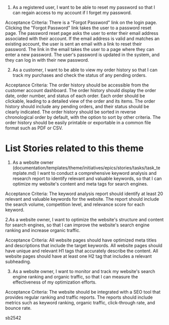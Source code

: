 1. As a registered user, I want to be able to reset my password so that I can regain access to my account if I forget my password.

Acceptance Criteria:
There is a "Forgot Password" link on the login page.
Clicking the "Forgot Password" link takes the user to a password reset page.
The password reset page asks the user to enter their email address associated with their account.
If the email address is valid and matches an existing account, the user is sent an email with a link to reset their password.
The link in the email takes the user to a page where they can enter a new password.
The user's password is updated in the system, and they can log in with their new password.


2. As a customer, I want to be able to view my order history so that I can track my purchases and check the status of any pending orders.

Acceptance Criteria:
The order history should be accessible from the customer account dashboard.
The order history should display the order date, order number, and status of each order.
Each order should be clickable, leading to a detailed view of the order and its items.
The order history should include any pending orders, and their status should be clearly indicated.
The order history should be sorted in reverse chronological order by default, with the option to sort by other criteria.
The order history should be easily printable or exportable in a common file format such as PDF or CSV.


# List Stories related to this theme
1. As a website owner (documentation/templates/theme/initiatives/epics/stories/tasks/task_template.md)
I want to conduct a comprehensive keyword analysis and research report to identify relevant and valuable keywords, so that I can optimize my website's content and meta tags for search engines.

Acceptance Criteria:
The keyword analysis report should identify at least 20 relevant and valuable keywords for the website.
The report should include the search volume, competition level, and relevance score for each keyword.

2.As a website owner, I want to optimize the website's structure and content for search engines, so that I can improve the website's search engine ranking and increase organic traffic.

Acceptance Criteria:
All website pages should have optimized meta titles and descriptions that include the target keywords.
All website pages should have unique and relevant H1 tags that accurately describe the content.
All website pages should have at least one H2 tag that includes a relevant subheading.

3. As a website owner, I want to monitor and track my website's search engine ranking and organic traffic, so that I can measure the effectiveness of my optimization efforts.

Acceptance Criteria:
The website should be integrated with a SEO tool that provides regular ranking and traffic reports.
The reports should include metrics such as keyword ranking, organic traffic, click-through rate, and bounce rate.

sb2542